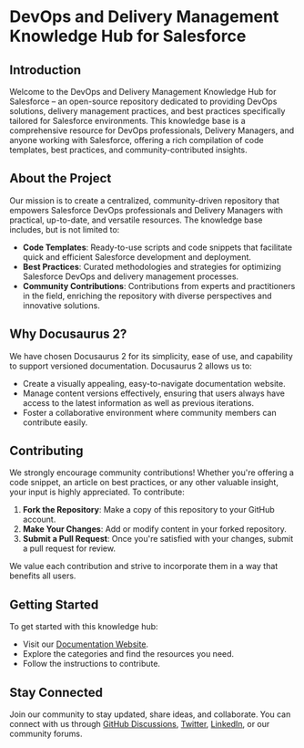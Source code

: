 # DevOps and Delivery Management Knowledge Hub for Salesforce

## Introduction
Welcome to the DevOps and Delivery Management Knowledge Hub for Salesforce – an open-source repository dedicated to providing DevOps solutions, delivery management practices, and best practices specifically tailored for Salesforce environments. This knowledge base is a comprehensive resource for DevOps professionals, Delivery Managers, and anyone working with Salesforce, offering a rich compilation of code templates, best practices, and community-contributed insights.

## About the Project
Our mission is to create a centralized, community-driven repository that empowers Salesforce DevOps professionals and Delivery Managers with practical, up-to-date, and versatile resources. The knowledge base includes, but is not limited to:

- **Code Templates**: Ready-to-use scripts and code snippets that facilitate quick and efficient Salesforce development and deployment.
- **Best Practices**: Curated methodologies and strategies for optimizing Salesforce DevOps and delivery management processes.
- **Community Contributions**: Contributions from experts and practitioners in the field, enriching the repository with diverse perspectives and innovative solutions.

## Why Docusaurus 2?
We have chosen Docusaurus 2 for its simplicity, ease of use, and capability to support versioned documentation. Docusaurus 2 allows us to:

- Create a visually appealing, easy-to-navigate documentation website.
- Manage content versions effectively, ensuring that users always have access to the latest information as well as previous iterations.
- Foster a collaborative environment where community members can contribute easily.

## Contributing
We strongly encourage community contributions! Whether you're offering a code snippet, an article on best practices, or any other valuable insight, your input is highly appreciated. To contribute:

1. **Fork the Repository**: Make a copy of this repository to your GitHub account.
2. **Make Your Changes**: Add or modify content in your forked repository.
3. **Submit a Pull Request**: Once you're satisfied with your changes, submit a pull request for review.

We value each contribution and strive to incorporate them in a way that benefits all users.

## Getting Started
To get started with this knowledge hub:

- Visit our [Documentation Website](#).
- Explore the categories and find the resources you need.
- Follow the instructions to contribute.

## Stay Connected
Join our community to stay updated, share ideas, and collaborate. You can connect with us through [GitHub Discussions](#), [Twitter](#), [LinkedIn](#), or our community forums.
